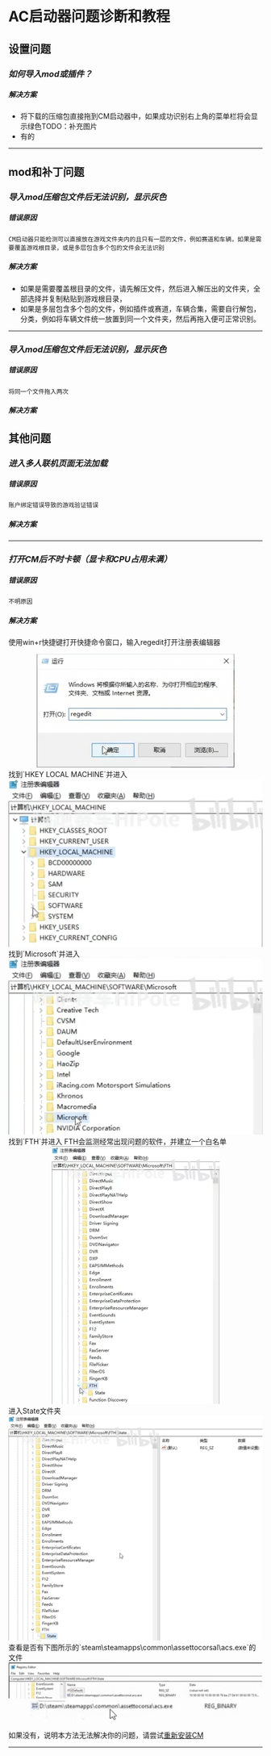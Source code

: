 # AC启动器问题诊断和教程

## 设置问题

### *如何导入mod或插件？*

##### 解决方案

- 将下载的压缩包直接拖到CM启动器中，如果成功识别右上角的菜单栏将会显示绿色TODO：补充图片
- 有的

------

## mod和补丁问题

### *导入mod压缩包文件后无法识别，显示灰色*

##### 错误原因

`CM启动器只能检测可以直接放在游戏文件夹内的且只有一层的文件，例如赛道和车辆，如果是需要覆盖游戏根目录，或是多层包含多个包的文件会无法识别`

##### 解决方案

- 如果是需要覆盖根目录的文件，请先解压文件，然后进入解压出的文件夹，全部选择并复制粘贴到游戏根目录，
- 如果是多层包含多个包的文件，例如插件或赛道，车辆合集，需要自行解包，分类，例如将车辆文件统一放置到同一个文件夹，然后再拖入便可正常识别。

------

### *导入mod压缩包文件后无法识别，显示灰色*

##### 错误原因

`将同一个文件拖入两次`

##### 解决方案


## 其他问题

### *进入多人联机页面无法加载*

##### 错误原因

`账户绑定错误导致的游戏验证错误`

##### 解决方案

------

### *打开CM后不时卡顿（显卡和CPU占用未满）*

##### 错误原因

`不明原因`

##### 解决方案

使用win+r快捷键打开快捷命令窗口，输入regedit打开注册表编辑器
<div align=center> <img src="../imgs/cm/regedit_cm_01.png" alt="regedit_cm_01" align=center; style="zoom:50%;" /> </div>
找到`HKEY LOCAL MACHINE`并进入
<div align=center> <img src="../imgs/cm/regedit_cm_02.png" alt="regedit_cm_01" align=center; style="zoom:50%;" /> </div>
找到`Microsoft`并进入
<div align=center> <img src="../imgs/cm/regedit_cm_03.png" alt="regedit_cm_01" align=center; style="zoom:50%;" /> </div>
找到`FTH`并进入 FTH会监测经常出现问题的软件，并建立一个白名单
<div align=center> <img src="../imgs/cm/regedit_cm_04.png" alt="regedit_cm_01" align=center; style="zoom:50%;" /> </div>
进入State文件夹
<div align=center> <img src="../imgs/cm/regedit_cm_05.png" alt="regedit_cm_01" align=center; style="zoom:50%;" /> </div>
查看是否有下图所示的`steam\steamapps\common\assettocorsal\acs.exe`的文件
<div align=center> <img src="../imgs/cm/regedit_cm_06.png" alt="regedit_cm_01" align=center; style="zoom:50%;" /> </div>

<div align=center> <img src="../imgs/cm/regedit_cm_07.png" alt="regedit_cm_01" align=center; style="zoom:50%;" /> </div>

如果没有，说明本方法无法解决你的问题，请尝试[重新安装CM]()

------

